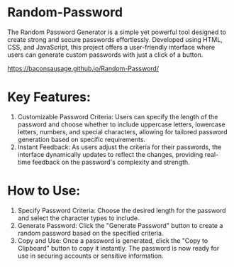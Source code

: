# Random-Password
The Random Password Generator is a simple yet powerful tool designed to create strong and secure passwords effortlessly. Developed using HTML, CSS, and JavaScript, this project offers a user-friendly interface where users can generate custom passwords with just a click of a button.

https://baconsausage.github.io/Random-Password/

# Key Features:

1. Customizable Password Criteria: Users can specify the length of the password and choose whether to include uppercase letters, lowercase letters, numbers, and special characters, allowing for tailored password generation based on specific requirements.
2. Instant Feedback: As users adjust the criteria for their passwords, the interface dynamically updates to reflect the changes, providing real-time feedback on the password's complexity and strength.

# How to Use:

1. Specify Password Criteria: Choose the desired length for the password and select the character types to include.
2. Generate Password: Click the "Generate Password" button to create a random password based on the specified criteria.
3. Copy and Use: Once a password is generated, click the "Copy to Clipboard" button to copy it instantly. The password is now ready for use in securing accounts or sensitive information.
